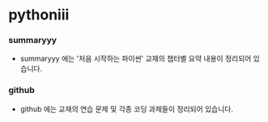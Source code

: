 # pythoniii


### summaryyy 
* summaryyy 에는 '처음 시작하는 파이썬' 교재의 챕터별 요약 내용이 정리되어 있습니다. 

### github 
* github 에는 교재의 연습 문제 및 각종 코딩 과제들이 정리되어 있습니다. 
